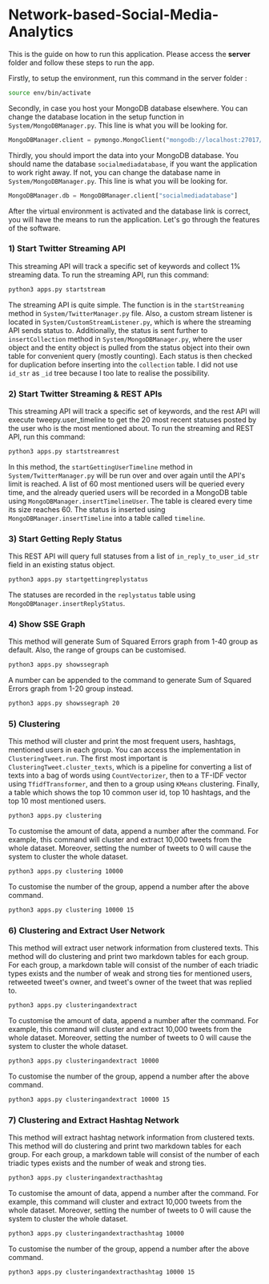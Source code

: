 # Network-based-Social-Media-Analytics

This is the guide on how to run this application. Please access the **server** folder and follow these steps to run the app.

Firstly, to setup the environment, run this command in the server folder :

```bash
source env/bin/activate
```

Secondly, in case you host your MongoDB database elsewhere. You can change the database location in the setup function in `System/MongoDBManager.py`. This line is what you will be looking for.

```python
MongoDBManager.client = pymongo.MongoClient("mongodb://localhost:27017/")
```

Thirdly, you should import the data into your MongoDB database. You should name the database `socialmediadatabase`, if you want the application to work right away. If not, you can change the database name in `System/MongoDBManager.py`. This line is what you will be looking for.

```python
MongoDBManager.db = MongoDBManager.client["socialmediadatabase"]
```

After the virtual environment is activated and the database link is correct, you will have the means to run the application. Let's go through the features of the software.


### 1) Start Twitter Streaming API
This streaming API will track a specific set of keywords and collect 1% streaming data. To run the streaming API, run this command: 

```bash
python3 apps.py startstream
```

The streaming API is quite simple. The function is in the `startStreaming` method in `System/TwitterManager.py` file. Also, a custom stream listener is located in `System/CustomStreamListener.py`, which is where the streaming API sends status to. Additionally, the status is sent further to `insertCollection` method in `System/MongoDBManager.py`, where the user object and the entity object is pulled from the status object into their own table for convenient query (mostly counting). Each status is then checked for duplication before inserting into the `collection` table. I did not use `id_str` as `_id` tree because I too late to realise the possibility.

### 2) Start Twitter Streaming & REST APIs 
This streaming API will track a specific set of keywords, and the rest API will execute tweepy.user_timeline to get the 20 most recent statuses posted by the user who is the most mentioned about. To run the streaming and REST API, run this command: 

```bash
python3 apps.py startstreamrest
```

In this method, the `startGettingUserTimeline` method in `System/TwitterManager.py` will be run over and over again until the API's limit is reached. A list of 60 most mentioned users will be queried every time, and the already queried users will be recorded in a MongoDB table using `MongoDBManager.insertTimelineUser`. The table is cleared every time its size reaches 60. The status is inserted using `MongoDBManager.insertTimeline` into a table called `timeline`.

### 3) Start Getting Reply Status
This REST API will query full statuses from a list of `in_reply_to_user_id_str` field in an existing status object. 

```bash
python3 apps.py startgettingreplystatus
```

The statuses are recorded in the `replystatus` table using `MongoDBManager.insertReplyStatus`.

### 4) Show SSE Graph
This method will generate Sum of Squared Errors graph from 1-40 group as default. Also, the range of groups can be customised.

```bash
python3 apps.py showssegraph
```

A number can be appended to the command to generate Sum of Squared Errors graph from 1-20 group instead.

```bash
python3 apps.py showssegraph 20
```

### 5) Clustering
This method will cluster and print the most frequent users, hashtags, mentioned users in each group. You can access the implementation in `ClusteringTweet.run`. The first most important is `ClusteringTweet.cluster_texts`, which is a pipeline for converting a list of texts into a bag of words using `CountVectorizer`, then to a TF-IDF vector using `TfidfTransformer`, and then to a group using `KMeans` clustering. Finally, a table which shows the top 10 common user id, top 10 hashtags, and the top 10 most mentioned users. 

```bash
python3 apps.py clustering
```

To customise the amount of data, append a number after the command. For example, this command will cluster and extract 10,000 tweets from the whole dataset. Moreover, setting the number of tweets to 0 will cause the system to cluster the whole dataset.

```bash
python3 apps.py clustering 10000
```

To customise the number of the group, append a number after the above command.

```bash
python3 apps.py clustering 10000 15
```

### 6) Clustering and Extract User Network
This method will extract user network information from clustered texts. This method will do clustering and print two markdown tables for each group. For each group, a markdown table will consist of the number of each triadic types exists and the number of weak and strong ties for mentioned users, retweeted tweet's owner, and tweet's owner of the tweet that was replied to.

```bash
python3 apps.py clusteringandextract
```

To customise the amount of data, append a number after the command. For example, this command will cluster and extract 10,000 tweets from the whole dataset. Moreover, setting the number of tweets to 0 will cause the system to cluster the whole dataset.

```bash
python3 apps.py clusteringandextract 10000
```

To customise the number of the group, append a number after the above command.

```bash
python3 apps.py clusteringandextract 10000 15
```

### 7) Clustering and Extract Hashtag Network
This method will extract hashtag network information from clustered texts. This method will do clustering and print two markdown tables for each group. For each group, a markdown table will consist of the number of each triadic types exists and the number of weak and strong ties.

```bash
python3 apps.py clusteringandextracthashtag
```

To customise the amount of data, append a number after the command. For example, this command will cluster and extract 10,000 tweets from the whole dataset. Moreover, setting the number of tweets to 0 will cause the system to cluster the whole dataset.

```bash
python3 apps.py clusteringandextracthashtag 10000
```

To customise the number of the group, append a number after the above command.

```bash
python3 apps.py clusteringandextracthashtag 10000 15
```
